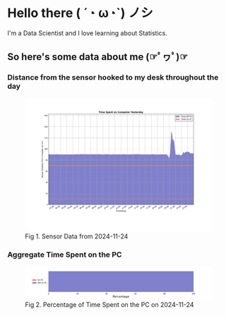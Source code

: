 
# Hello there ( ´◔ ω◔`) ノシ

I'm a Data Scientist and I love learning about Statistics.

## So here's some data about me (☞ﾟヮﾟ)☞


### Distance from the sensor hooked to my desk throughout the day
<figure>
  <picture>
    <source media="(prefers-color-scheme: dark)" srcset="Pi/readme/graphs/lineplot/dark-plot-2024-11-24.png">
    <source media="(prefers-color-scheme: light)" srcset="Pi/readme/graphs/lineplot/light-plot-2024-11-24.png">
    <img alt="Shows a black logo in light color mode and a white one in dark color mode." src="Pi/readme/graphs/lineplot/light-plot-2024-11-24.png">
  </picture>
  <figcaption>Fig 1. Sensor Data from 2024-11-24</figcaption>
</figure>



### Aggregate Time Spent on the PC
<figure>
  <picture>
    <source media="(prefers-color-scheme: dark)" srcset="Pi/readme/graphs/barplot/dark-plot-2024-11-24.png">
    <source media="(prefers-color-scheme: light)" srcset="Pi/readme/graphs/barplot/light-plot-2024-11-24.png">
    <img alt="Shows a black logo in light color mode and a white one in dark color mode." src="Pi/readme/graphs/barplot/light-plot-2024-11-24.png">
  </picture>
  <figcaption>Fig 2. Percentage of Time Spent on the PC on 2024-11-24</figcaption>
</figure>
